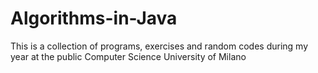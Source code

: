 # Algorithms-in-Java
This is a collection of programs, exercises and random codes during my year at the public Computer Science University of Milano
